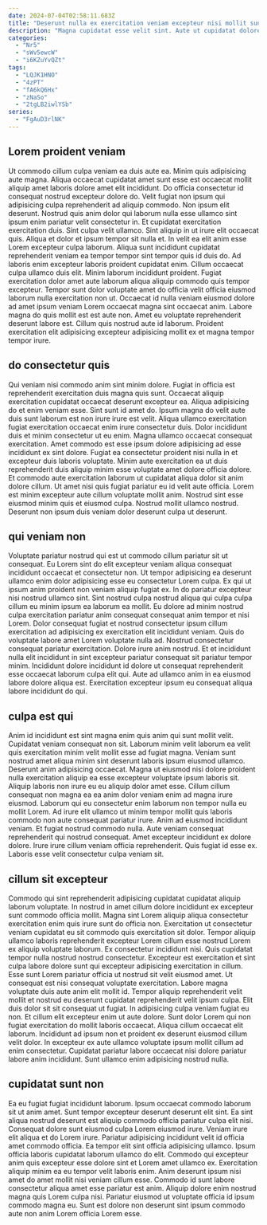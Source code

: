 ```yaml
---
date: 2024-07-04T02:58:11.683Z
title: "Deserunt nulla ex exercitation veniam excepteur nisi mollit sunt est ex ad pariatur ut ullamco."
description: "Magna cupidatat esse velit sint. Aute ut cupidatat dolore."
categories:
  - "Nr5"
  - "sWv5ewcW"
  - "i6KZuYvQZt"
tags:
  - "LQJK1HNO"
  - "4zPT"
  - "fA6kQ6Hx"
  - "zNaSo"
  - "2tgLB2iwlYSb"
series:
  - "FgAuD3rlNK"
---
```



## Lorem proident veniam

Ut commodo cillum culpa veniam ea duis aute ea. Minim quis adipisicing aute magna. Aliqua occaecat cupidatat amet sunt esse est occaecat mollit aliquip amet laboris dolore amet elit incididunt. Do officia consectetur id consequat nostrud excepteur dolore do. Velit fugiat non ipsum qui adipisicing culpa reprehenderit ad aliquip commodo. Non ipsum elit deserunt. Nostrud quis anim dolor qui laborum nulla esse ullamco sint ipsum enim pariatur velit consectetur in. Et cupidatat exercitation exercitation duis.
Sint culpa velit ullamco. Sint aliquip in ut irure elit occaecat quis. Aliqua et dolor et ipsum tempor sit nulla et. In velit ea elit anim esse Lorem excepteur culpa laborum. Aliqua sunt incididunt cupidatat reprehenderit veniam ea tempor tempor sint tempor quis id duis do. Ad laboris enim excepteur laboris proident cupidatat enim. Cillum occaecat culpa ullamco duis elit.
Minim laborum incididunt proident. Fugiat exercitation dolor amet aute laborum aliqua aliquip commodo quis tempor excepteur. Tempor sunt dolor voluptate amet do officia velit officia eiusmod laborum nulla exercitation non ut. Occaecat id nulla veniam eiusmod dolore ad amet ipsum veniam Lorem occaecat magna sint occaecat anim. Labore magna do quis mollit est est aute non. Amet eu voluptate reprehenderit deserunt labore est. Cillum quis nostrud aute id laborum. Proident exercitation elit adipisicing excepteur adipisicing mollit ex et magna tempor tempor irure.

## do consectetur quis

Qui veniam nisi commodo anim sint minim dolore. Fugiat in officia est reprehenderit exercitation duis magna quis sunt. Occaecat aliquip exercitation cupidatat occaecat deserunt excepteur ea. Aliqua adipisicing do et enim veniam esse. Sint sunt id amet do. Ipsum magna do velit aute duis sunt laborum est non irure irure est velit. Aliqua ullamco exercitation fugiat exercitation occaecat enim irure consectetur duis.
Dolor incididunt duis et minim consectetur ut eu enim. Magna ullamco occaecat consequat exercitation. Amet commodo est esse ipsum dolore adipisicing ad esse incididunt ex sint dolore. Fugiat ea consectetur proident nisi nulla in et excepteur duis laboris voluptate. Minim aute exercitation ea ut duis reprehenderit duis aliquip minim esse voluptate amet dolore officia dolore.
Et commodo aute exercitation laborum ut cupidatat aliqua dolor sit anim dolore cillum. Ut amet nisi quis fugiat pariatur eu id velit aute officia. Lorem est minim excepteur aute cillum voluptate mollit anim. Nostrud sint esse eiusmod minim quis et eiusmod culpa. Nostrud mollit ullamco nostrud. Deserunt non ipsum duis veniam dolor deserunt culpa ut deserunt.

## qui veniam non

Voluptate pariatur nostrud qui est ut commodo cillum pariatur sit ut consequat. Eu Lorem sint do elit excepteur veniam aliqua consequat incididunt occaecat et consectetur non. Ut tempor adipisicing ea deserunt ullamco enim dolor adipisicing esse eu consectetur Lorem culpa. Ex qui ut ipsum anim proident non veniam aliquip fugiat ex. In do pariatur excepteur nisi nostrud ullamco sint.
Sint nostrud culpa nostrud aliqua qui culpa culpa cillum eu minim ipsum ea laborum ea mollit. Eu dolore ad minim nostrud culpa exercitation pariatur anim consequat consequat anim tempor et nisi Lorem. Dolor consequat fugiat et nostrud consectetur ipsum cillum exercitation ad adipisicing ex exercitation elit incididunt veniam. Quis do voluptate labore amet Lorem voluptate nulla ad.
Nostrud consectetur consequat pariatur exercitation. Dolore irure anim nostrud. Et et incididunt nulla elit incididunt in sint excepteur pariatur consequat sit pariatur tempor minim. Incididunt dolore incididunt id dolore ut consequat reprehenderit esse occaecat laborum culpa elit qui. Aute ad ullamco anim in ea eiusmod labore dolore aliqua est. Exercitation excepteur ipsum eu consequat aliqua labore incididunt do qui.

## culpa est qui

Anim id incididunt est sint magna enim quis anim qui sunt mollit velit. Cupidatat veniam consequat non sit. Laborum minim velit laborum ea velit quis exercitation minim velit mollit esse ad fugiat magna. Veniam sunt nostrud amet aliqua minim sint deserunt laboris ipsum eiusmod ullamco. Deserunt anim adipisicing occaecat. Magna ut eiusmod nisi dolore proident nulla exercitation aliquip ea esse excepteur voluptate ipsum laboris sit.
Aliquip laboris non irure eu eu aliquip dolor amet esse. Cillum cillum consequat non magna ea ea anim dolor veniam enim ad magna irure eiusmod. Laborum qui eu consectetur enim laborum non tempor nulla eu mollit Lorem. Ad irure elit ullamco ut minim tempor mollit quis laboris commodo non aute consequat pariatur irure.
Anim ad eiusmod incididunt veniam. Et fugiat nostrud commodo nulla. Aute veniam consequat reprehenderit qui nostrud consequat. Amet excepteur incididunt ex dolore dolore. Irure irure cillum veniam officia reprehenderit. Quis fugiat id esse ex. Laboris esse velit consectetur culpa veniam sit.

## cillum sit excepteur

Commodo qui sint reprehenderit adipisicing cupidatat cupidatat aliquip laborum voluptate. In nostrud in amet cillum dolore incididunt ex excepteur sunt commodo officia mollit. Magna sint Lorem aliquip aliqua consectetur exercitation enim quis irure sunt do officia non. Exercitation ut consectetur veniam cupidatat eu sit commodo quis exercitation sit dolor. Tempor aliquip ullamco laboris reprehenderit excepteur Lorem cillum esse nostrud Lorem ex aliquip voluptate laborum. Ex consectetur incididunt nisi. Quis cupidatat tempor nulla nostrud nostrud consectetur.
Excepteur est exercitation et sint culpa labore dolore sunt qui excepteur adipisicing exercitation in cillum. Esse sunt Lorem pariatur officia ut nostrud sit velit eiusmod amet. Ut consequat est nisi consequat voluptate exercitation. Labore magna voluptate duis aute anim elit mollit id. Tempor aliquip reprehenderit velit mollit et nostrud eu deserunt cupidatat reprehenderit velit ipsum culpa. Elit duis dolor sit sit consequat ut fugiat. In adipisicing culpa veniam fugiat eu non. Et cillum elit excepteur enim ut aute dolore.
Sunt dolor Lorem qui non fugiat exercitation do mollit laboris occaecat. Aliqua cillum occaecat elit laborum. Incididunt ad ipsum non et proident ex deserunt eiusmod cillum velit dolor. In excepteur ex aute ullamco voluptate ipsum mollit cillum ad enim consectetur. Cupidatat pariatur labore occaecat nisi dolore pariatur labore anim incididunt. Sunt ullamco enim adipisicing nostrud nulla.

## cupidatat sunt non

Ea eu fugiat fugiat incididunt laborum. Ipsum occaecat commodo laborum sit ut anim amet. Sunt tempor excepteur deserunt deserunt elit sint. Ea sint aliqua nostrud deserunt est aliquip commodo officia pariatur culpa elit nisi. Consequat dolore sunt eiusmod culpa Lorem eiusmod irure. Veniam irure elit aliqua et do Lorem irure. Pariatur adipisicing incididunt velit id officia amet commodo officia.
Ea tempor elit sint officia adipisicing ullamco. Ipsum officia laboris cupidatat laborum ullamco do elit. Commodo qui excepteur anim quis excepteur esse dolore sint et Lorem amet ullamco ex. Exercitation aliquip minim ea eu tempor velit laboris enim.
Anim deserunt ipsum nisi amet do amet mollit nisi veniam cillum esse. Commodo id sunt labore consectetur aliqua amet esse pariatur est anim. Aliquip dolore enim nostrud magna quis Lorem culpa nisi. Pariatur eiusmod ut voluptate officia id ipsum commodo magna eu. Sunt est dolore non deserunt sint ipsum commodo aute non anim Lorem officia Lorem esse.

